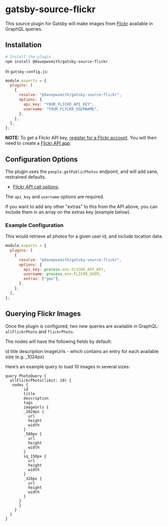 # gatsby-source-flickr

This source plugin for Gatsby will make images from [Flickr](https://flickr.com/) available in GraphQL queries.

## Installation

```sh
# Install the plugin
npm install @davepwsmith/gatsby-source-flickr
```

In `gatsby-config.js`:

```js
module.exports = {
  plugins: [
    {
      resolve: "@davepwsmith/gatsby-source-flickr",
      options: {
        api_key: "YOUR_FLICKR_API_KEY",
        username: "YOUR_FLICKR_USERNAME",
      },
    },
  ],
};
```

**NOTE:** To get a Flickr API key, [register for a Flickr account](https://www.flickr.com/signup). You will then need to create a [Flickr API app](https://www.flickr.com/services/apps/create/).

## Configuration Options

The plugin uses the `people.getPublicPhotos` endpoint, and will add sane, restrained defaults.

- [Flickr API call options](https://www.flickr.com/services/api/flickr.people.getPublicPhotos.html).

The `api_key` and `username` options are required.

If you want to add any other "extras" to this from the API above, you can include them in an array on the extras key (example below).

### Example Configuration

This would retrieve all photos for a given user id, and include location data.

```js
module.exports = {
  plugins: [
    {
      resolve: "@davepwsmith/gatsby-source-flickr",
      options: {
        api_key: process.env.FLICKR_API_KEY,
        username: process.env.FLICKR_USER,
        extras: ["geo"],
      },
    },
  ],
};
```

## Querying Flickr Images

Once the plugin is configured, two new queries are available in GraphQL: `allFlickrPhoto` and `flickrPhoto`.

The nodes will have the following fields by default:

id
title
description
imageUrls - which contains an entry for each available size (e.g. \_1024px)

Here’s an example query to load 10 images in several sizes:

```gql
query PhotoQuery {
  allFlickrPhoto(limit: 10) {
   nodes {
        id
        title
        description
        tags
        imageUrls {
        _1024px {
          url
          height
          width
        }
        _500px {
          url
          height
          width
        }
        sq_150px {
          url
          height
          width
        }
        _320px {
          url
          height
          width
        }
      }
      }
    }
  }
}
```
